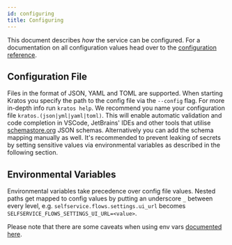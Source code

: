 ```yaml
---
id: configuring
title: Configuring
---
```


This document describes _how_ the service can be configured. For a documentation
on all configuration values head over to the
[configuration reference](reference/configuration.md).

## Configuration File

Files in the format of JSON, YAML and TOML are supported. When starting Kratos
you specify the path to the config file via the `--config` flag. For more
in-depth info run `kratos help`. We recommend you name your configuration file
`kratos.(json|yml|yaml|toml)`. This will enable automatic validation and code
completion in VSCode, JetBrains' IDEs and other tools that utilise
[schemastore.org](https://www.schemastore.org/json/) JSON schemas. Alternatively
you can add the schema mapping manually as well. It's recommended to prevent
leaking of secrets by setting sensitive values via environmental variables as
described in the following section.

## Environmental Variables

Environmental variables take precedence over config file values. Nested paths
get mapped to config values by putting an underscore `_` between every level,
e.g. `selfservice.flows.settings.ui_url` becomes
`SELFSERVICE_FLOWS_SETTINGS_UI_URL=<value>`.

Please note that there are some caveats when using env vars
[documented here](https://www.ory.sh/docs/ecosystem/configuring).
